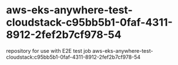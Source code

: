 # aws-eks-anywhere-test-cloudstack-c95bb5b1-0faf-4311-8912-2fef2b7cf978-54
repository for use with E2E test job aws-eks-anywhere-test-cloudstack:c95bb5b1-0faf-4311-8912-2fef2b7cf978-54
